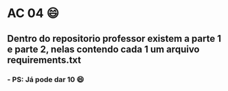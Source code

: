 # AC 04 :smile:

## Dentro do repositorio professor existem a parte 1 e parte 2, nelas contendo cada 1 um arquivo requirements.txt

### - PS: Já pode dar 10 :smile:
